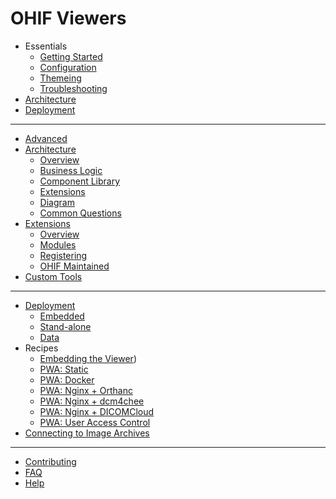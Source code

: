 # OHIF Viewers

- Essentials
  - [Getting Started](essentials/getting-started.md)
  - [Configuration](essentials/configuration.md)
  - [Themeing](essentials/themeing.md)
  - [Troubleshooting](essentials/troubleshooting.md)
- [Architecture](essentials/architecture.md)
- [Deployment](essentials/deployment.md)

---

- [Advanced](advanced/index.md)
- [Architecture](advanced/architecture.md)
  - [Overview](advanced/architecture.md#overview)
  - [Business Logic](advanced/architecture.md#business-logic)
  - [Component Library](advanced/architecture.md#react-component-library)
  - [Extensions](advanced/architecture.md#misc-extensions)
  - [Diagram](advanced/architecture.md#diagram)
  - [Common Questions](advanced/architecture.md#common-questions)
- [Extensions](advanced/extensions.md)
  - [Overview](advanced/extensions.md#overview)
  - [Modules](advanced/extensions.md#modules)
  - [Registering](advanced/extensions.md#registering-extensions)
  - [OHIF Maintained](advanced/extensions.md#ohif-maintained-extensions)
- [Custom Tools](advanced/custom-tools.md)

---

- [Deployment](deployment/index.md)
  - [Embedded](deployment/index.md#embedded-viewer)
  - [Stand-alone](deployment/index.md#stand-alone-viewer)
  - [Data]()
- Recipes
  - [Embedding the Viewer](deployment/recipes/embedded-viewer.md))
  - [PWA: Static]()
  - [PWA: Docker]()
  - [PWA: Nginx + Orthanc]()
  - [PWA: Nginx + dcm4chee]()
  - [PWA: Nginx + DICOMCloud]()
  - [PWA: User Access Control]()
- [Connecting to Image Archives](data/index.md)

---

- [Contributing](contributing.md)
- [FAQ](frequently-asked-questions.md)
- [Help](help.md)
